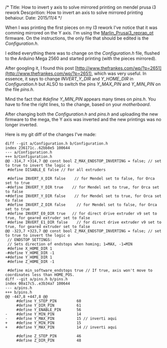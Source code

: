/*
Title: How to invert y axis to solve mirrored printing on mendel prusa i3 rework 
Descprition: How to invert an axis to solve mirrored printing behaiour.
Date: 2015/11/4
*/


When I was printing the first pieces on my I3 rework I've notice that it was
comming mirrored on the Y axis. I'm using the
[Marlin_Prusai3_reprap_pt](http://reprap.org/wiki/Prusa_i3_Rework_Firmware)
firmware. On the instructions, the only file that should be edited is the
*Configuration.h*.

I edited everything there was to change on the *Configuration.h* file, flushed
to the Arduino Mega 2560 and started printing (with the pieces mirrored).

After googling it, I found this post [http://www.thefrankes.com/wp/?p=2651](http://www.thefrankes.com/wp/?p=2651), which was very useful. In essence, it says to change *INVERT_Y_DIR*
and *Y_HOME_DIR* in *Configuration.h* but ALSO to switch the pins *Y_MAX_PIN*
and  *Y_MIN_PIN* on the file *pins.h*.

Mind the fact that *#define Y_MIN_PIN* appears many times on *pins.h*. You have
to fine the right lines, to the change, based on your *motherboard*.

After changing both the *Configuration.h* and *pins.h* and uploading the new
firmware to the mega, the Y axis was inverted and the new printings was no
longer inverted.

Here is my git diff of the changes I've made:

    diff --git a/Configuration.h b/Configuration.h
    index 236171c..62bb8e5 100644
    --- a/Configuration.h
    +++ b/Configuration.h
    @@ -314,7 +314,7 @@ const bool Z_MAX_ENDSTOP_INVERTING = false; // set to true to invert the logic o
     #define DISABLE_E false // For all extruders
     
     #define INVERT_X_DIR false    // for Mendel set to false, for Orca set to true
    -#define INVERT_Y_DIR true    // for Mendel set to true, for Orca set to false
    +#define INVERT_Y_DIR false    // for Mendel set to true, for Orca set to false
     #define INVERT_Z_DIR false     // for Mendel set to false, for Orca set to true
     #define INVERT_E0_DIR true   // for direct drive extruder v9 set to true, for geared extruder set to false
     #define INVERT_E1_DIR false    // for direct drive extruder v9 set to true, for geared extruder set to false
    @@ -323,7 +323,7 @@ const bool Z_MAX_ENDSTOP_INVERTING = false; // set to true to invert the logic o
     // ENDSTOP SETTINGS:
     // Sets direction of endstops when homing; 1=MAX, -1=MIN
     #define X_HOME_DIR 1
    -#define Y_HOME_DIR -1
    +#define Y_HOME_DIR 1
     #define Z_HOME_DIR -1
     
     #define min_software_endstops true // If true, axis won't move to coordinates less than HOME_POS.
    diff --git a/pins.h b/pins.h
    index 00a17c5..e3b34a7 100644
    --- a/pins.h
    +++ b/pins.h
    @@ -447,8 +447,8 @@
         #define Y_STEP_PIN         60
         #define Y_DIR_PIN          61
         #define Y_ENABLE_PIN       56
    -    #define Y_MIN_PIN          14
    -    #define Y_MAX_PIN          15 // inverti aqui
    +    #define Y_MIN_PIN          15
    +    #define Y_MAX_PIN          14 // inverti aqui
     
         #define Z_STEP_PIN         46
         #define Z_DIR_PIN          48

